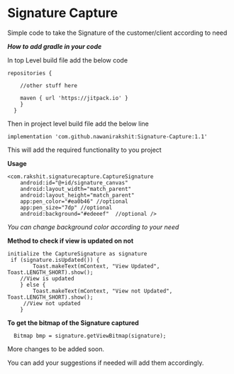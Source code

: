 # Signature Capture

Simple code to take the Signature of the customer/client according to need

**_How to add gradle in your code_**

In top Level build file add the below code


    repositories {
    
        //other stuff here
        
        maven { url 'https://jitpack.io' }
        }
      }


Then in project level build file add the below line

    implementation 'com.github.nawanirakshit:Signature-Capture:1.1'


   This will add the required functionality to you project

 **Usage**


    <com.rakshit.signaturecapture.CaptureSignature
        android:id="@+id/signature_canvas"
        android:layout_width="match_parent"
        android:layout_height="match_parent"
        app:pen_color="#ea0b46" //optional
        app:pen_size="7dp" //optional
        android:background="#edeeef"  //optional />

_You can change background color according to your need_

**Method to check if view is updated on not** 

    initialize the CaptureSignature as signature
     if (signature.isUpdated()) {
            Toast.makeText(mContext, "View Updated", Toast.LENGTH_SHORT).show();
        //View is updated
        } else {
            Toast.makeText(mContext, "View not Updated", Toast.LENGTH_SHORT).show();
         //View not updated
        }

**To get the bitmap of the Signature captured**

      Bitmap bmp = signature.getViewBitmap(signature);



More changes to be added soon.

You can add your suggestions if needed will add them accordingly.


